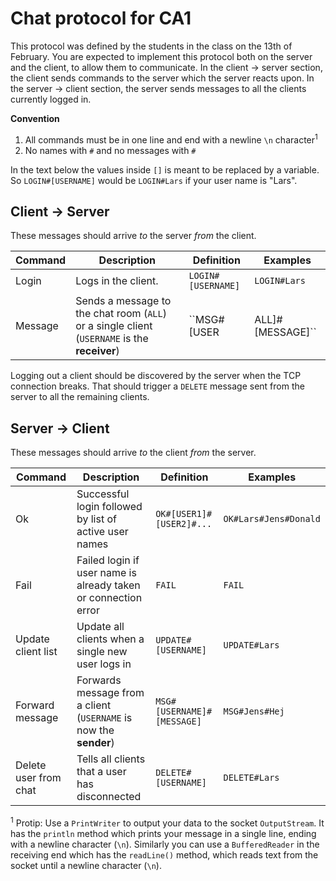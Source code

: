 # Chat protocol for CA1

This protocol was defined by the students in the class on the 13th of February.
You are expected to implement this protocol both on the server and the client,
to allow them to communicate. In the client -> server section, the client sends
commands to the server which the server reacts upon. In the server -> client
section, the server sends messages to all the clients currently logged in.

**Convention** 

1. All commands must be in one line and end with a newline ``\n`` character<sup>1</sup>
2. No names with ``#`` and no messages with ``#``

In the text below the values inside ``[]`` is meant to be replaced by a variable. So ``LOGIN#[USERNAME]`` would be ``LOGIN#Lars`` if your user name is "Lars".

## Client -> Server
These messages should arrive _to_ the server _from_ the client.

| Command | Description | Definition | Examples |
| ------- | ----------- | ---------- | -------- |
| Login   | Logs in the client. | ``LOGIN#[USERNAME]`` | ``LOGIN#Lars`` |
| Message | Sends a message to the chat room (``ALL``) or a single client (``USERNAME`` is the **receiver**) | ``MSG#[USER|ALL]#[MESSAGE]`` | ``MSG#Lars#Hej``, ``MSG#ALL#Hej`` |

Logging out a client should be discovered by the server when the TCP connection breaks. That should trigger a ``DELETE`` message sent from the server to all the remaining clients.

## Server -> Client
These messages should arrive _to_ the client _from_ the server.

| Command | Description | Definition | Examples |
| ------- | ----------- | ---------- | -------- |
| Ok | Successful login followed by list of active user names | ``OK#[USER1]#[USER2]#...`` | ``OK#Lars#Jens#Donald`` |
| Fail | Failed login if user name is already taken or connection error | ``FAIL`` | ``FAIL`` |
| Update client list | Update all clients when a single new user logs in | ``UPDATE#[USERNAME]`` | ``UPDATE#Lars`` |
| Forward message | Forwards message from a client (``USERNAME`` is now the **sender**) | ``MSG#[USERNAME]#[MESSAGE]`` | ``MSG#Jens#Hej`` |
| Delete user from chat | Tells all clients that a user has disconnected | ``DELETE#[USERNAME]`` | ``DELETE#Lars`` |

<sup>1</sup> Protip: Use a ``PrintWriter`` to output your data to the socket ``OutputStream``. It has the ``println`` method which prints your message in a single line, ending with a newline character (``\n``). Similarly you can use a ``BufferedReader`` in the receiving end which has the ``readLine()`` method, which reads text from the socket until a newline character (``\n``).
